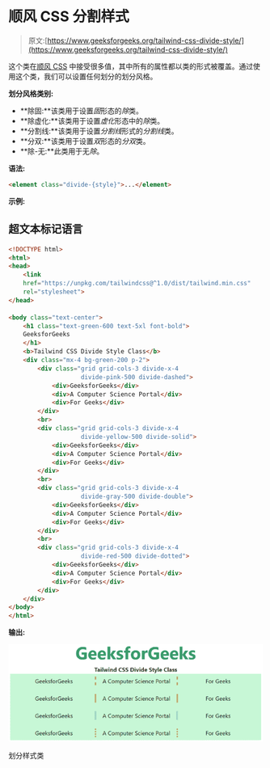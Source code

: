 # 顺风 CSS 分割样式

> 原文:[https://www.geeksforgeeks.org/tailwind-css-divide-style/](https://www.geeksforgeeks.org/tailwind-css-divide-style/)

这个类在[顺风 CSS](https://www.geeksforgeeks.org/css-tailwind-introduction/) 中接受很多值，其中所有的属性都以类的形式被覆盖。通过使用这个类，我们可以设置任何划分的划分风格。

**划分风格类别:**

*   **除固:**该类用于设置*固*形态的*除*类。
*   **除虚化:**该类用于设置*虚化*形态中的*除*类。
*   **分割线:**该类用于设置*分割线*形式的*分割线*类。
*   **分双:**该类用于设置*双*形态的*分双*类。
*   **除-无:**此类用于无*除*。

**语法:**

```html
<element class="divide-{style}">...</element>
```

**示例:**

## 超文本标记语言

```html
<!DOCTYPE html> 
<html> 
<head> 
    <link
    href="https://unpkg.com/tailwindcss@^1.0/dist/tailwind.min.css"
    rel="stylesheet"> 
</head> 

<body class="text-center"> 
    <h1 class="text-green-600 text-5xl font-bold"> 
    GeeksforGeeks 
    </h1> 
    <b>Tailwind CSS Divide Style Class</b> 
    <div class="mx-4 bg-green-200 p-2">
        <div class="grid grid-cols-3 divide-x-4 
                    divide-pink-500 divide-dashed">
            <div>GeeksforGeeks</div>
            <div>A Computer Science Portal</div>
            <div>For Geeks</div>
        </div>
        <br>
        <div class="grid grid-cols-3 divide-x-4 
                    divide-yellow-500 divide-solid">
            <div>GeeksforGeeks</div>
            <div>A Computer Science Portal</div>
            <div>For Geeks</div>
        </div>
        <br>
        <div class="grid grid-cols-3 divide-x-4 
                    divide-gray-500 divide-double">
            <div>GeeksforGeeks</div>
            <div>A Computer Science Portal</div>
            <div>For Geeks</div>
        </div>
        <br>
        <div class="grid grid-cols-3 divide-x-4 
                    divide-red-500 divide-dotted">
            <div>GeeksforGeeks</div>
            <div>A Computer Science Portal</div>
            <div>For Geeks</div>
        </div>
    </div>
</body> 
</html>
```

**输出:**

![](img/1b749daa712d86a5bf57047369107c42.png)

划分样式类